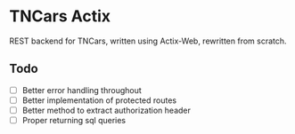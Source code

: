 # TNCars Actix

REST backend for TNCars, written using Actix-Web, rewritten from scratch.


## Todo

- [ ] Better error handling throughout
- [ ] Better implementation of protected routes
- [ ] Better method to extract authorization header
- [ ] Proper returning sql queries
